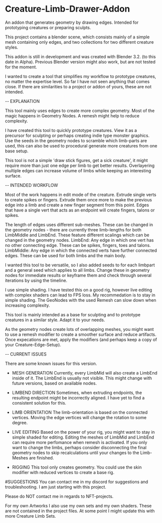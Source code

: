 # Creature-Limb-Drawer-Addon
An addon that generates geometry by drawing edges. Intended for prototyping creatures or preparing sculpts.

This project contains a blender scene, which consists mainly of a simple mesh containing only edges, and two collections for two different creature styles.

This addon is still in development and was created with Blender 3.2. (to this date in Alpha). Previous Blender version might also work, but are not tested for the moment.

I wanted to create a tool that simplifies my workflow to prototype creatures, no matter the expertise level.
So far I have not seen anything that comes close. If there are similarities to a project or addon of yours, these are not intended. 

-- EXPLANATION

This tool mainly uses edges to create more complex geometry. 
Most of the magic happens in Geometry Nodes. A remesh might help to reduce complexity.

I have created this tool to quickly prototype creatures. View it as a precursor for sculpting or perhaps creating indie type monster graphics.
Use the seeds in the geometry nodes to scramble which limb-parts are used, this can also be used to procedural generate more creatures from one base setup.

This tool is not a simple 'draw stick figures, get a sick creature', it might require more than just one edge per limb to get better results. 
Overlayering multiple edges can increase volume of limbs while keeping an interesting surface.

-- INTENDED WORKFLOW

Most of the work happens in edit mode of the creature. Extrude single verts to create spikes or fingers. Extrude them once more to make the previous edge into a limb and create a new finger segment from this point.
Edges that have a single vert that acts as an endpoint will create fingers, talons or spikes.

The length of edges uses different sub-meshes. These can be changed in the geometry nodes - there are currently three limb-lengths for both LimbMiddle and LimbEnd. These feature different scalings which can be changed in the geometry nodes.
LimbEnd: Any edge in which one vert has no other connecting edge. These can be spikes, fingers, toes and talons.
LimbMiddle: Any edge in which the connected verts have further connected edges. These can be used for both limbs and the main body.

I wanted this tool to be versatile, so I also added seeds to for each limbpart and a general seed which applies to all limbs. Change these in geometry nodes for immediate results or keyframe them and check through several iterations by using the timeline. 

I use simple shading. I have tested this on a good rig, however live editing with complex shaders can lead to FPS loss. My recommedation is to stay in simple shading. The GeoNodes with the used Remesh can slow down when increasing complexity.

This tool is mainly intended as a base for sculpting and to prototype creatures in a similar style. Adapt it to your needs.

As the geometry nodes create lots of overlapping meshes, you might want to use a remesh modifier to create a smoother surface and reduce artifacts.
Once expecations are met, apply the modifiers (and perhaps keep a copy of your Creature-Edge-Setup).

-- CURRENT ISSUES

There are some known issues for this version. 

- MESH GENERATION
Currently, every LimbMid will also create a LimbEnd inside of it. The LimbEnd is usually not visible. This might change with future versions, based on available nodes.

- LIMBEND DIRECTION
Sometimes, when extruding endpoints, the resulting endpoint might be incorrectly aligned. I have yet to find a consistent solution for this.

- LIMB ORIENTATION
The limb-orientation is based on the connected vertices. Moving the edge vertices will change the rotation to some degree.

- LIVE EDITING
Based on the power of your rig, you might want to stay in simple shaded for editing.
Editing the meshes of LimbMid and LimbEnd can require more perfomance when remesh is activated. If you only want to change the limbs, perhaps consider disconnecting the final geometry nodes to skip recalculations until your changes to the Limb-Meshes are finished.

- RIGGING
This tool only creates geometry. You could use the skin modifier with reduced vertices to create a base rig.

#SUGGESTIONS
You can contact me in my discord for suggestions and troubleshooting. I am just starting with this project.

Please do NOT contact me in regards to NFT-projects.

For my own Artworks I also use my own sets and my own shaders. These are not contained in the project files. 
At some point I might update this with more Creature Limb Sets.
